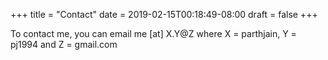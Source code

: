 +++
title = "Contact"
date = 2019-02-15T00:18:49-08:00
draft = false
+++

To contact me, you can email me [at] X.Y@Z where X = parthjain, Y = pj1994 and Z = gmail.com

